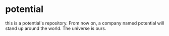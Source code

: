 # potential
this is a potential's repository. From now on, a company named potential will stand up around the world. The universe is ours.

